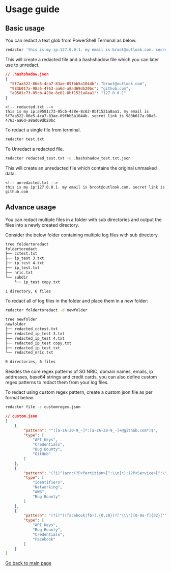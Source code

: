 # Usage guide

## Basic usage

You can redact a text glob from PowerShell Terminal as below.

```bash
redactor 'this is my ip:127.0.0.1. my email is broot@outlook.com. secret link is github.com'
```

This will create a redacted file and a hashshadow file which you can later use to unredact.

```json
// .hashshadow.json
{
  "5f7aa522-86e5-4ca7-83ae-09fbb5a1044b": "broot@outlook.com",
  "983b017a-98a5-4763-aa6d-a8ad69db20bc": "github.com",
  "a9581c73-05cb-428e-8c62-8bf1521a8aa1": "127.0.0.1"
}
```

```text
<!-- redacted.txt -->
this is my ip:a9581c73-05cb-428e-8c62-8bf1521a8aa1. my email is 5f7aa522-86e5-4ca7-83ae-09fbb5a1044b. secret link is 983b017a-98a5-4763-aa6d-a8ad69db20bc
```

To redact a single file from terminal.

```bash
redactor test.txt 
```

To Unredact a redacted file.

```bash
redactor redacted_test.txt -u .hashshadow_test.txt.json 
```

This will create an unredacted file which contains the original unmasked data.

```text
<!-- unredacted.txt -->
this is my ip:127.0.0.1. my email is broot@outlook.com. secret link is github.com
```

## Advance usage

You can redact multiple files in a folder with sub directories and output the files into a newly created directory.

Consider the below folder containing multiple log files with sub directory.

```bash
tree foldertoredact 
foldertoredact
├── cctest.txt
├── ip_test 3.txt
├── ip_test 4.txt
├── ip_test.txt
├── nric.txt
└── subdir
    └── ip_test copy.txt

1 directory, 6 files
```

To redact all of log files in the folder and place them in a new folder:

```bash
redactor foldertoredact -d newfolder
```

```bash
tree newfolder
newfolder
├── redacted_cctest.txt
├── redacted_ip_test 3.txt
├── redacted_ip_test 4.txt
├── redacted_ip_test copy.txt
├── redacted_ip_test.txt
└── redacted_nric.txt

0 directories, 6 files
```

Besides the core regex patterns of SG NRIC, domain names, emails, ip addresses, base64 strings and credit cards, you can also define custom regex patterns to redact them from your log files.

To redact using custom regex pattern, create a custom json file as per format below.

```bash
redactor file -c customregex.json
```

```json
// custom.json
[
    {
        "pattern": "^([a-zA-Z0-9_-]*:[a-zA-Z0-9_-]+@github.com*)$",
        "type": [
            "API Keys",
            "Credentials",
            "Bug Bounty",
            "GitHub"
        ]
    },
    {
        "pattern": "(?i)^(arn:(?P<Partition>[^:\\n]*):(?P<Service>[^:\\n]*):(?P<Region>[^:\\n]*):(?P<AccountID>[^:\\n]*):(?P<Ignore>(?P<ResourceType>[^:\\/\\n]*)[:\\/])?(?P<Resource>.*))$",
        "type": [
            "Identifiers",
            "Networking",
            "AWS",
            "Bug Bounty"
        ]
    },
    {
        "pattern": "(?i)^((facebook|fb)(.{0,20})?['\\\"][0-9a-f]{32}['\\\"])$",
        "type": [
            "API Keys",
            "Bug Bounty",
            "Credentials",
            "Facebook"
        ]
    }
]
```

[Go back to main page](./readme.md)
